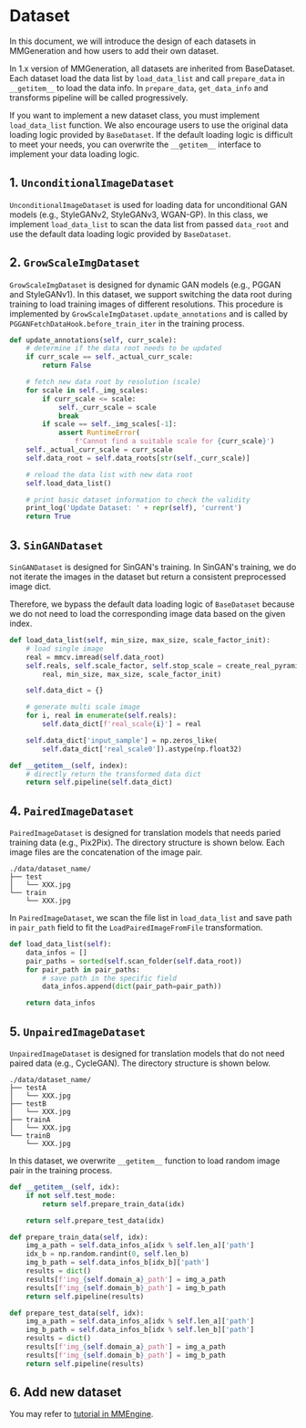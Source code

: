 # Dataset

In this document, we will introduce the design of each datasets in MMGeneration and how users to add their own dataset.

In 1.x version of MMGeneration, all datasets are inherited from BaseDataset.
Each dataset load the data list by `load_data_list` and call `prepare_data` in `__getitem__` to load the data info. In `prepare_data`, `get_data_info` and transforms pipeline will be called progressively.

If you want to implement a new dataset class, you must implement `load_data_list` function. We also encourage users to use the original data loading logic provided by `BaseDataset`.
If the default loading logic is difficult to meet your needs, you can overwrite the `__getitem__` interface to implement your data loading logic.

## 1. `UnconditionalImageDataset`

`UnconditionalImageDataset` is used for loading data for unconditional GAN models (e.g., StyleGANv2, StyleGANv3, WGAN-GP).
In this class, we implement `load_data_list` to scan the data list from passed `data_root` and use the default data loading logic provided by `BaseDataset`.

## 2. `GrowScaleImgDataset`

`GrowScaleImgDataset` is designed for dynamic GAN models (e.g., PGGAN and StyleGANv1).
In this dataset, we support switching the data root during training to load training images of different resolutions.
This procedure is implemented by `GrowScaleImgDataset.update_annotations` and is called by `PGGANFetchDataHook.before_train_iter` in the training process.

```python
def update_annotations(self, curr_scale):
    # determine if the data root needs to be updated
    if curr_scale == self._actual_curr_scale:
        return False

    # fetch new data root by resolution (scale)
    for scale in self._img_scales:
        if curr_scale <= scale:
            self._curr_scale = scale
            break
        if scale == self._img_scales[-1]:
            assert RuntimeError(
                f'Cannot find a suitable scale for {curr_scale}')
    self._actual_curr_scale = curr_scale
    self.data_root = self.data_roots[str(self._curr_scale)]

    # reload the data list with new data root
    self.load_data_list()

    # print basic dataset information to check the validity
    print_log('Update Dataset: ' + repr(self), 'current')
    return True
```

## 3. `SinGANDataset`

`SinGANDataset` is designed for SinGAN's training.
In SinGAN's training, we do not iterate the images in the dataset but return a consistent preprocessed image dict.

Therefore, we bypass the default data loading logic of `BaseDataset` because we do not need to load the corresponding image data based on the given index.

```python
def load_data_list(self, min_size, max_size, scale_factor_init):
    # load single image
    real = mmcv.imread(self.data_root)
    self.reals, self.scale_factor, self.stop_scale = create_real_pyramid(
        real, min_size, max_size, scale_factor_init)

    self.data_dict = {}

    # generate multi scale image
    for i, real in enumerate(self.reals):
        self.data_dict[f'real_scale{i}'] = real

    self.data_dict['input_sample'] = np.zeros_like(
        self.data_dict['real_scale0']).astype(np.float32)

def __getitem__(self, index):
    # directly return the transformed data dict
    return self.pipeline(self.data_dict)
```

## 4. `PairedImageDataset`

`PairedImageDataset` is designed for translation models that needs paried training data (e.g., Pix2Pix).
The directory structure is shown below. Each image files are the concatenation of the image pair.

```
./data/dataset_name/
├── test
│   └── XXX.jpg
└── train
    └── XXX.jpg
```

In `PairedImageDataset`, we scan the file list in `load_data_list` and save path in `pair_path` field to fit the `LoadPairedImageFromFile` transformation.

```python
def load_data_list(self):
    data_infos = []
    pair_paths = sorted(self.scan_folder(self.data_root))
    for pair_path in pair_paths:
        # save path in the specific field
        data_infos.append(dict(pair_path=pair_path))

    return data_infos
```

## 5. `UnpairedImageDataset`

`UnpairedImageDataset` is designed for translation models that do not need paired data (e.g., CycleGAN). The directory structure is shown below.

```
./data/dataset_name/
├── testA
│   └── XXX.jpg
├── testB
│   └── XXX.jpg
├── trainA
│   └── XXX.jpg
└── trainB
    └── XXX.jpg

```

In this dataset, we overwrite `__getitem__` function to load random image pair in the training process.

```python
def __getitem__(self, idx):
    if not self.test_mode:
        return self.prepare_train_data(idx)

    return self.prepare_test_data(idx)

def prepare_train_data(self, idx):
    img_a_path = self.data_infos_a[idx % self.len_a]['path']
    idx_b = np.random.randint(0, self.len_b)
    img_b_path = self.data_infos_b[idx_b]['path']
    results = dict()
    results[f'img_{self.domain_a}_path'] = img_a_path
    results[f'img_{self.domain_b}_path'] = img_b_path
    return self.pipeline(results)

def prepare_test_data(self, idx):
    img_a_path = self.data_infos_a[idx % self.len_a]['path']
    img_b_path = self.data_infos_b[idx % self.len_b]['path']
    results = dict()
    results[f'img_{self.domain_a}_path'] = img_a_path
    results[f'img_{self.domain_b}_path'] = img_b_path
    return self.pipeline(results)
```

## 6. Add new dataset

You may refer to [tutorial in MMEngine](https://github.com/open-mmlab/mmengine/blob/main/docs/en/tutorials/basedataset.md).
